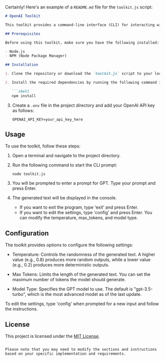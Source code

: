 Certainly! Here's an example of a `README.md` file for the `toolkit.js` script:

```markdown
# OpenAI Toolkit

This toolkit provides a command-line interface (CLI) for interacting with OpenAI's GPT models. It allows you to generate text based on prompts using the OpenAI API.

## Prerequisites

Before using this toolkit, make sure you have the following installed:

- Node.js 
- NPM (Node Package Manager)

## Installation

1. Clone the repository or download the `toolkit.js` script to your local machine.

2. Install the required dependencies by running the following command in the project directory:

   ```shell
   npm install
   ```

3. Create a `.env` file in the project directory and add your OpenAI API key as follows:

   ```plaintext
   OPENAI_API_KEY=your_api_key_here
   ```

## Usage

To use the toolkit, follow these steps:

1. Open a terminal and navigate to the project directory.

2. Run the following command to start the CLI prompt:

   ```shell
   node toolkit.js
   ```

3. You will be prompted to enter a prompt for GPT. Type your prompt and press Enter.

4. The generated text will be displayed in the console.

   - If you want to exit the program, type 'exit' and press Enter.
   - If you want to edit the settings, type 'config' and press Enter. You can modify the temperature, max_tokens, and model type.

## Configuration

The toolkit provides options to configure the following settings:

- Temperature: Controls the randomness of the generated text. A higher value (e.g., 0.8) produces more random outputs, while a lower value (e.g., 0.2) produces more deterministic outputs.

- Max Tokens: Limits the length of the generated text. You can set the maximum number of tokens the model should generate.

- Model Type: Specifies the GPT model to use. The default is "gpt-3.5-turbo", which is the most advanced model as of the last update.

To edit the settings, type 'config' when prompted for a new input and follow the instructions.

## License

This project is licensed under the [MIT License](LICENSE).

```

Please note that you may need to modify the sections and instructions based on your specific implementation and requirements.